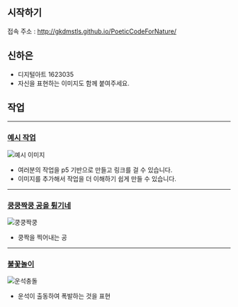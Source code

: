 ## 시작하기

접속 주소 : <http://gkdmstls.github.io/PoeticCodeForNature/>

## 신하은
 * 디지털아트 1623035
 * 자신을 표현하는 이미지도 함께 붙여주세요.

## 작업
----
### [예시 작업](./example/)
![예시 이미지](./example_img.png)
 * 여러분의 작업을 p5 기반으로 만들고 링크를 걸 수 있습니다.
 * 이미지를 추가해서 작업을 더 이해하기 쉽게 만들 수 있습니다.

----
### [쿵쿵짝쿵 공을 튕기네](./ex01/)
 ![쿵쿵짝쿵](./kungzzak.png)
  * 쿵짝을 찍어내는 공

----
### [불꽃놀이](./firework/)
![운석충돌]()
  * 운석이 출동하여 폭발하는 것을 표현
